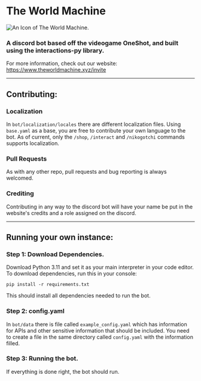 # The World Machine

![An Icon of The World Machine.](https://avatars.githubusercontent.com/u/160534184?s=280&v=4)

### A discord bot based off the videogame OneShot, and built using the interactions-py library.

For more information, check out our website: https://www.theworldmachine.xyz/invite

---
## Contributing:

### Localization
In `bot/localization/locales` there are different localization files. Using `base.yaml` as a base, you are free to contribute your own language to the bot. As of current, only the `/shop`, `/interact` and `/nikogotchi` commands supports localization.

### Pull Requests
As with any other repo, pull requests and bug reporting is always welcomed.

### Crediting
Contributing in any way to the discord bot will have your name be put in the website's credits and a role assigned on the discord.

---
## Running your own instance:

### Step 1: Download Dependencies.
Download Python 3.11 and set it as your main interpreter in your code editor. To download dependencies, run this in your console:
```commandline
pip install -r requirements.txt
```
This should install all dependencies needed to run the bot.

### Step 2: config.yaml
In `bot/data` there is file called `example_config.yaml` which has information for APIs and other sensitive information that should be included. You need to create a file in the same directory called `config.yaml` with the information filled.

### Step 3: Running the bot.
If everything is done right, the bot should run.
